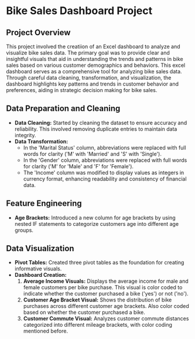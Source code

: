 # Bike Sales Dashboard Project
## Project Overview
This project involved the creatiion of an Excel dashboard to analyze and visualize bike sales data. The primary goal was to provide clear and insightful visuals that aid in understanding the trends and patterns in bike sales based on various customer demographics and behaviors. This excel dashboard serves as a comprehensive tool for analyzing bike sales data. Through careful data cleaning, transformation, and visualization, the dashboard highlights key patterns and trends in customer behavior and preferences, aiding in strategic decision making for bike sales.

## Data Preparation and Cleaning
- **Data Cleaning:** Started by cleaning the dataset to ensure accuracy and reliability. This involved removing duplicate entries to maintain data integrity.
- **Data Transformation:**
  * In the 'Marital Status' column, abbreviations were replaced with full words for clarity ('M' with 'Married' and 'S' with 'Single').
  * In the 'Gender' column, abbreviations were replaced with full words for clarity ('M' for 'Male' and 'F' for 'Female').
  * The 'Income' column was modified to display values as integers in currency format, enhancing readability and consistency of financial data.

## Feature Engineering
- **Age Brackets:** Introduced a new column for age brackets by using nested IF statements to categorize customers age into different age groups.

## Data Visualization
- **Pivot Tables:** Created three pivot tables as the foundation for creating informative visuals.
- **Dashboard Creation:**
  1. **Average Income Visuals:** Displays the average income for male and female customers per bike purchase. This visual is color coded to indicate whether the customer purchased a bike ('yes') or not ('no').
  2. **Customer Age Bracket Visual:** Shows the distribution of bike purchases across different customer age brackets. Also color coded based on whether the customer purchased a bike.
  3. **Customer Commute Visual:** Analyzes customer commute distances categorized into different mileage brackets, with color coding mentioned before.

  
